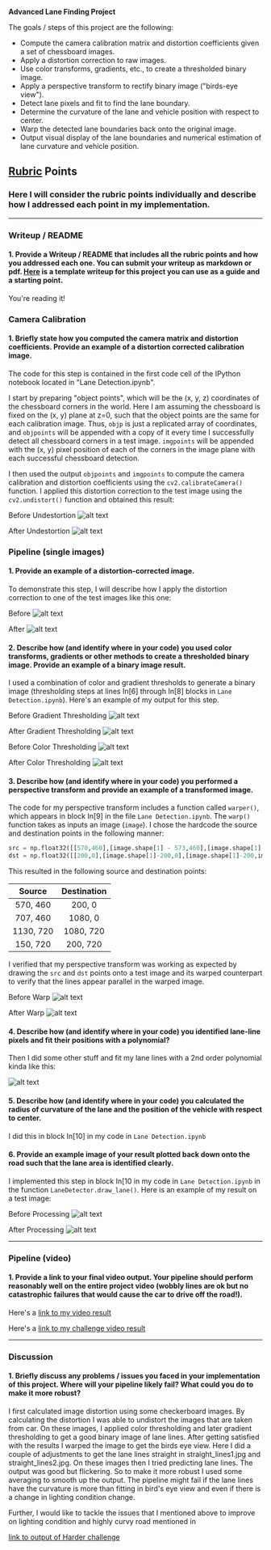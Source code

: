 **Advanced Lane Finding Project**

The goals / steps of this project are the following:

* Compute the camera calibration matrix and distortion coefficients given a set of chessboard images.
* Apply a distortion correction to raw images.
* Use color transforms, gradients, etc., to create a thresholded binary image.
* Apply a perspective transform to rectify binary image ("birds-eye view").
* Detect lane pixels and fit to find the lane boundary.
* Determine the curvature of the lane and vehicle position with respect to center.
* Warp the detected lane boundaries back onto the original image.
* Output visual display of the lane boundaries and numerical estimation of lane curvature and vehicle position.

[//]: # (Image References)

[image1]: ./output_images/chessboard_before_distortion.jpg "Chessboard"
[image2]: ./output_images/chessboard_after_distortion.jpg "Chessboard Undistorted"
[image3]: ./output_images/before_undistort_image.jpg "Orignal Image"
[image4]: ./output_images/after_undistort_image.jpg "Undistorted"
[image5]: ./output_images/before_combined_thresholds.jpg "Before Gradient"
[image6]: ./output_images/after_combined_thresholds.jpg "After Gradient"
[image7]: ./output_images/before_filter.jpg "Before Color filter"
[image8]: ./output_images/after_filter.jpg "After Color filter"
[image9]: ./output_images/before_warp.jpg "Before warp"
[image10]: ./output_images/after_warp.jpg "After warp"
[image11]: ./examples/color_fit_lines.jpg "Identify poly"
[image12]: ./output_images/before_process_image.jpg "Before Process"
[image13]: ./output_images/after_process_image.jpg "After process"


## [Rubric](https://review.udacity.com/#!/rubrics/571/view) Points

### Here I will consider the rubric points individually and describe how I addressed each point in my implementation.  

---

### Writeup / README

#### 1. Provide a Writeup / README that includes all the rubric points and how you addressed each one.  You can submit your writeup as markdown or pdf.  [Here](https://github.com/udacity/CarND-Advanced-Lane-Lines/blob/master/writeup_template.md) is a template writeup for this project you can use as a guide and a starting point.  

You're reading it!

### Camera Calibration

#### 1. Briefly state how you computed the camera matrix and distortion coefficients. Provide an example of a distortion corrected calibration image.

The code for this step is contained in the first code cell of the IPython notebook located in "Lane Detection.ipynb".  

I start by preparing "object points", which will be the (x, y, z) coordinates of the chessboard corners in the world. Here I am assuming the chessboard is fixed on the (x, y) plane at z=0, such that the object points are the same for each calibration image.  Thus, `objp` is just a replicated array of coordinates, and `objpoints` will be appended with a copy of it every time I successfully detect all chessboard corners in a test image.  `imgpoints` will be appended with the (x, y) pixel position of each of the corners in the image plane with each successful chessboard detection.  

I then used the output `objpoints` and `imgpoints` to compute the camera calibration and distortion coefficients using the `cv2.calibrateCamera()` function.  I applied this distortion correction to the test image using the `cv2.undistort()` function and obtained this result: 

Before Undestortion
![alt text][image1]

After Undestortion
![alt text][image2]

### Pipeline (single images)

#### 1. Provide an example of a distortion-corrected image.

To demonstrate this step, I will describe how I apply the distortion correction to one of the test images like this one:

Before 
![alt text][image3]

After
![alt text][image4]

#### 2. Describe how (and identify where in your code) you used color transforms, gradients or other methods to create a thresholded binary image.  Provide an example of a binary image result.

I used a combination of color and gradient thresholds to generate a binary image (thresholding steps at lines In[6] through In[8] blocks in `Lane Detection.ipynb`).  Here's an example of my output for this step. 

Before Gradient Thresholding
![alt text][image5]

After Gradient Thresholding
![alt text][image6]

Before Color Thresholding
![alt text][image7]

After Color Thresholding
![alt text][image8]

#### 3. Describe how (and identify where in your code) you performed a perspective transform and provide an example of a transformed image.

The code for my perspective transform includes a function called `warper()`, which appears in block In[9] in the file `Lane Detection.ipynb`.  The `warp()` function takes as inputs an image (`image`).  I chose the hardcode the source and destination points in the following manner:

```python
src = np.float32([[570,460],[image.shape[1] - 573,460],[image.shape[1] - 150,image.shape[0]],[150,image.shape[0]]])
dst = np.float32([[200,0],[image.shape[1]-200,0],[image.shape[1]-200,image.shape[0]],[200,image.shape[0]]])
```

This resulted in the following source and destination points:

| Source        | Destination   | 
|:-------------:|:-------------:| 
| 570, 460      | 200, 0        | 
| 707, 460      | 1080, 0       |
| 1130, 720     | 1080, 720     |
| 150, 720      | 200, 720      |

I verified that my perspective transform was working as expected by drawing the `src` and `dst` points onto a test image and its warped counterpart to verify that the lines appear parallel in the warped image.

Before Warp
![alt text][image9]

After Warp
![alt text][image10]

#### 4. Describe how (and identify where in your code) you identified lane-line pixels and fit their positions with a polynomial?

Then I did some other stuff and fit my lane lines with a 2nd order polynomial kinda like this:

![alt text][image11]

#### 5. Describe how (and identify where in your code) you calculated the radius of curvature of the lane and the position of the vehicle with respect to center.

I did this in block In[10] in my code in `Lane Detection.ipynb`

#### 6. Provide an example image of your result plotted back down onto the road such that the lane area is identified clearly.

I implemented this step in block In[10 in my code in `Lane Detection.ipynb` in the function `LaneDetector.draw_lane()`.  Here is an example of my result on a test image:

Before Processing
![alt text][image12]

After Processing
![alt text][image13]

---

### Pipeline (video)

#### 1. Provide a link to your final video output.  Your pipeline should perform reasonably well on the entire project video (wobbly lines are ok but no catastrophic failures that would cause the car to drive off the road!).

Here's a [link to my video result](./project_video_out.mp4)

Here's a [link to my challenge video result](./challenge_video_out.mp4)

---

### Discussion

#### 1. Briefly discuss any problems / issues you faced in your implementation of this project.  Where will your pipeline likely fail?  What could you do to make it more robust?

I first calculated image distortion using some checkerboard images. By calculating the distortion I was able to undistort the images that are taken from car. On these images, I applied color thresholding and later gradient thresholding to get a good binary image of lane lines. After getting satisfied with the results I warped the image to get the birds eye view. Here I did a couple of adjustments to get the lane lines straight in straight_lines1.jpg and straight_lines2.jpg. On these images then I tried predicting lane lines. The output was good but flickering. So to make it more robust I used some averaging to smooth up the output. 
The pipeline might fail if the lane lines have the curvature is more than fitting in bird's eye view and even if there is a change in lighting condition change.

Further, I would like to tackle the issues that I mentioned above to improve on lighting condition and highly curvy road mentioned in 

[link to output of Harder challenge](./harder_challenge_video_out.mp4)
